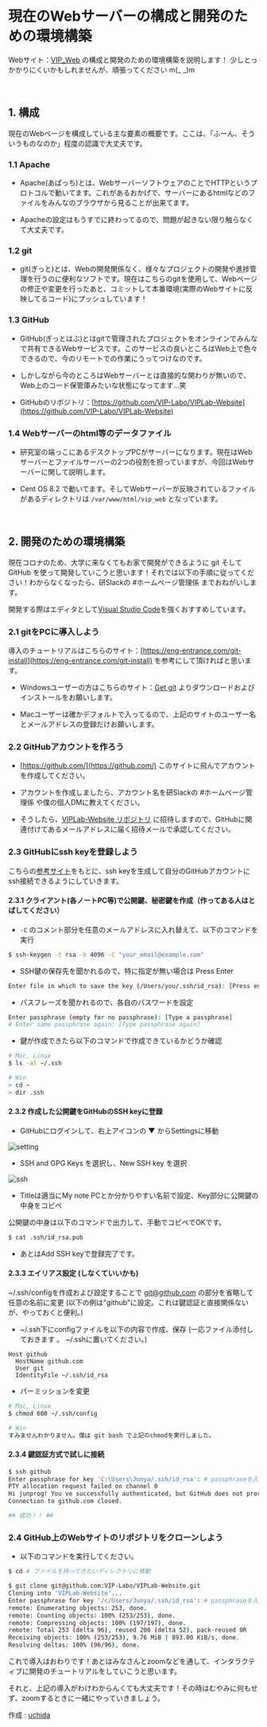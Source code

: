 現在のWebサーバーの構成と開発のための環境構築
===
Webサイト：[VIP_Web](http://www.vip.is.ritsumei.ac.jp/index.html "VIP_web") の構成と開発のための環境構築を説明します！
少しとっかかりにくいかもしれませんが、頑張ってください m(_ _)m

<br>

## 1. 構成

現在のWebページを構成している主な要素の概要です。ここは、「ふーん、そういうものなのか」程度の認識で大丈夫です。

### 1.1 Apache
* Apache(あぱっち)とは、WebサーバーソフトウェアのことでHTTPというプロトコルで動いてます。これがあるおかげで、サーバーにあるhtmlなどのファイルをみんなのブラウザから見ることが出来てます。

* Apacheの設定はもうすでに終わってるので、問題が起きない限り触らなくて大丈夫です。


### 1.2 git
* git(ぎっと)とは、Webの開発関係なく、様々なプロジェクトの開発や進捗管理を行うのに便利なソフトです。現在はこちらのgitを使用して、Webページの修正や変更を行ったあと、コミットして本番環境(実際のWebサイトに反映してるコード)にプッシュしています！


### 1.3 GitHub
* GitHub(ぎっとはぶ)とはgitで管理されたプロジェクトをオンラインでみんなで共有できるWebサービスです。このサービスの良いところはWeb上で色々できるので、今のリモートでの作業にうってつけなのです。

* しかしながら今のところはWebサーバーとは直接的な関わりが無いので、Web上のコード保管庫みたいな状態になってます...笑 

* GitHubのリポジトリ：[https://github.com/VIP-Labo/VIPLab-Website](https://github.com/VIP-Labo/VIPLab-Website)

### 1.4 Webサーバーのhtml等のデータファイル
* 研究室の端っこにあるデスクトップPCがサーバーになります。現在はWebサーバーとファイルサーバーの2つの役割を担っていますが、今回はWebサーバーに関して説明します。

* Cent OS 8.2 で動いてます。そしてWebサーバーが反映されているファイルがあるディレクトリは `/var/www/html/vip_web` となっています。

<br>

## 2. 開発のための環境構築
現在コロナのため、大学に来なくてもお家で開発ができるように git そして GitHub を使って開発していこうと思います！それでは以下の手順に従ってください！わからなくなったら、研Slackの #ホームページ管理係 までおねがいします。

開発する際はエディタとして[Visual Studio Code](https://code.visualstudio.com/ "Visual Studio Code")を強くおすすめしています。


### 2.1 gitをPCに導入しよう

導入のチュートリアルはこちらのサイト：[https://eng-entrance.com/git-install](https://eng-entrance.com/git-install) を参考にして頂ければと思います。

* Windowsユーザーの方はこちらのサイト：[Get git](https://gitforwindows.org/) よりダウンロードおよびインストールをお願いします。

* Macユーザーは確かデフォルトで入ってるので、上記のサイトのユーザー名とメールアドレスの登録だけお願いします。


### 2.2 GitHubアカウントを作ろう
* [https://github.com/](https://github.com/) このサイトに飛んでアカウントを作成してください。

* アカウントを作成しましたら、アカウント名を研Slackの #ホームページ管理係 や僕の個人DMに教えてください。

* そうしたら、[VIPLab-Website リポジトリ](https://github.com/VIP-Labo/VIPLab-Website) に招待しますので、GitHubに関連付けてあるメールアドレスに届く招待メールで承認してください。

### 2.3 GitHubにssh keyを登録しよう
こちらの[参考サイト](https://qiita.com/0ta2/items/25c27d447378b13a1ac3)をもとに、ssh keyを生成して自分のGitHubアカウントにssh接続できるようにしていきます。

#### 2.3.1 クライアント(各ノートPC等)で公開鍵、秘密鍵を作成（作ってある人はとばしてください）

* `-C` のコメント部分を任意のメールアドレスに入れ替えて、以下のコマンドを実行
```bash
$ ssh-keygen -t rsa -b 4096 -C "your_email@example.com"
``` 
* SSH鍵の保存先を聞かれるので、特に指定が無い場合は Press Enter
```bash
Enter file in which to save the key (/Users/you/.ssh/id_rsa): [Press enter]
```
* パスフレーズを聞かれるので、各自のパスワードを設定
```bash
Enter passphrase (empty for no passphrase): [Type a passphrase]
# Enter same passphrase again: [Type passphrase again]
```
* 鍵が作成できたら以下のコマンドで作成できているかどうか確認
```bash
# Mac, Linux
$ ls -al ~/.ssh

# Win
> cd ~
> dir .ssh
```

#### 2.3.2 作成した公開鍵をGitHubのSSH keyに登録

* GitHubにログインして、右上アイコンの ▼ からSettingsに移動

![setting](img/settings.jpg) 

* SSH and GPG Keys を選択し、New SSH key を選択

![ssh](img/ssh1.jpg) 

* Titleは適当にMy note PCとか分かりやすい名前で設定、Key部分に公開鍵の中身をコピペ

公開鍵の中身は以下のコマンドで出力して、手動でコピペでOKです。
```bash
$ cat .ssh/id_rsa.pub
```

* あとはAdd SSH keyで登録完了です。

#### 2.3.3 エイリアス設定 (しなくていいかも)

~/.ssh/configを作成および設定することで git@github.com の部分を省略して任意の名前に変更 (以下の例は"github"に設定。これは鍵認証と直接関係ないが、やっておくと便利。)

* ~/.ssh下にconfigファイルを以下の内容で作成、保存 (一応ファイル添付しておきます 。 ~/.sshに置いてください。)
```
Host github
  HostName github.com
  User git
  IdentityFile ~/.ssh/id_rsa
```
* パーミッションを変更
```bash
# Mac, Linux
$ chmod 600 ~/.ssh/config

# Win
すみませんわかりません。僕は git bash で上記のchmodを実行しました。
```

#### 2.3.4 鍵認証方式で試しに接続
```bash
$ ssh github
Enter passphrase for key 'C:\Users\Junya/.ssh/id_rsa': # passphraseを入力
PTY allocation request failed on channel 0
Hi junprog! You ve successfully authenticated, but GitHub does not provide shell access.
Connection to github.com closed.

## 成功！！ ##
```

### 2.4 GitHub上のWebサイトのリポジトリをクローンしよう

* 以下のコマンドを実行してください。
```bash
$ cd # ファイルを持ってきたいディレクトリに移動

$ git clone git@github.com:VIP-Labo/VIPLab-Website.git
Cloning into 'VIPLab-Website'...
Enter passphrase for key '/c/Users/Junya/.ssh/id_rsa': # passphraseを入力
remote: Enumerating objects: 253, done.
remote: Counting objects: 100% (253/253), done.
remote: Compressing objects: 100% (197/197), done.
remote: Total 253 (delta 96), reused 200 (delta 52), pack-reused 0R
Receiving objects: 100% (253/253), 9.76 MiB | 893.00 KiB/s, done.
Resolving deltas: 100% (96/96), done.

```

これで導入はおわりです！あとはみなさんとzoomなどを通して、インタラクティブに開発のチュートリアルをしていこうと思います。

それと、上記の導入がわけわからんくても大丈夫です！その時はむやみに何もせず、zoomするときに一緒にやっていきましょう。

作成 : [uchida](https://github.com/junprog)